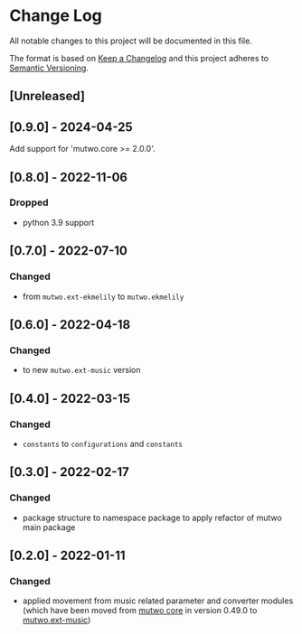 # Change Log

All notable changes to this project will be documented in this file.

The format is based on [Keep a Changelog](http://keepachangelog.com/)
and this project adheres to [Semantic Versioning](http://semver.org/).

## [Unreleased]

## [0.9.0] - 2024-04-25

Add support for 'mutwo.core >= 2.0.0'.


## [0.8.0] - 2022-11-06

### Dropped
- python 3.9 support


## [0.7.0] - 2022-07-10

### Changed
- from `mutwo.ext-ekmelily` to `mutwo.ekmelily`


## [0.6.0] - 2022-04-18

### Changed
- to new `mutwo.ext-music` version


## [0.4.0] - 2022-03-15

### Changed
- `constants` to `configurations` and `constants`


## [0.3.0] - 2022-02-17

### Changed
- package structure to namespace package to apply refactor of mutwo main package


## [0.2.0] - 2022-01-11

### Changed
- applied movement from music related parameter and converter modules (which have been moved from [mutwo core](https://github.com/mutwo-org/mutwo) in version 0.49.0 to [mutwo.ext-music](https://github.com/mutwo-org/mutwo.ext-music))

